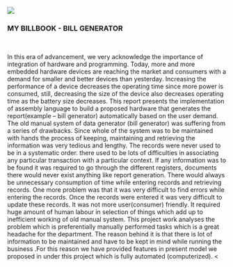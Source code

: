 ![](https://encrypted-tbn0.gstatic.com/images?q=tbn:ANd9GcQrdjuazzG-vKHLP2zfEk21hO5oK5_r49i4Xr3vHvg5b9qUFxJrCS2Rrgi0_4oS5DDRpt0&usqp=CAU)
</br>
<h3> MY BILLBOOK - BILL GENERATOR</h3>
</br>

In this era of advancement, we very acknowledge the importance of integration of
hardware and programming. Today, more and more embedded hardware devices are reaching the
market and consumers with a demand for smaller and better devices than yesterday. Increasing the
performance of a device decreases the operating time since more power is consumed, still, decreasing
the size of the device also decreases operating time as the battery size decreases. This report presents
the implementation of assembly language to build a proposed hardware that generates the
report(example – bill generator) automatically based on the user demand. 
</br>
The old manual system of data generator (bill generator) was suffering from a series of drawbacks.
Since whole of the system was to be maintained with hands the process of keeping, maintaining and
retrieving the information was very tedious and lengthy. The records were never used to be in a
systematic order. there used to be lots of difficulties in associating any particular transaction with a
particular context. If any information was to be found it was required to go through the different
registers, documents there would never exist anything like report generation. There would always be
unnecessary consumption of time while entering records and retrieving records. One more problem
was that it was very difficult to find errors while entering the records. Once the records were entered
it was very difficult to update these records.
It was not more user(consumer) friendly. It required huge amount of human labour in selection of
things which add up to inefficient working of old manual system.
This project work analyses the problem which is preferentially manually performed tasks which is a
great headache for the department. The reason behind it is that there is lot of information to be
maintained and have to be kept in mind while running the business .For this reason we have provided
features in present model we proposed in under this project which is fully automated
(computerized).
<
